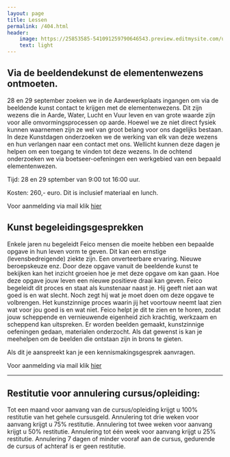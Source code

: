 ```yaml
---
layout: page
title: Lessen
permalink: /404.html
header:
    image: https://25853585-541091259790646543.preview.editmysite.com/uploads/2/5/8/5/25853585/lessen-4-kopie_orig.jpg
    text: light
---
```





## Via de beeldendekunst de elementenwezens ontmoeten.

28 en 29 september zoeken we in de Aardewerkplaats ingangen om via de beeldende kunst contact te krijgen met de elementenwezens. Dit zijn wezens die in Aarde, Water, Lucht en Vuur leven en van grote waarde zijn voor alle omvormingsprocessen op aarde. Hoewel we ze niet direct fysiek kunnen waarnemen zijn ze wel van groot belang voor ons dagelijks bestaan. In deze Kunstdagen onderzoeken we de werking van elk van deze wezens en hun verlangen naar een contact met ons. Wellicht kunnen deze dagen je helpen om een toegang te vinden tot deze wezens.
In de ochtend onderzoeken we via boetseer-oefeningen een werkgebied van een bepaald elementenwezen.

Tijd: 28 en 29 sptember van 9:00 tot 16:00 uur.

Kosten: 260,- euro. Dit is inclusief materiaal en lunch.

Voor aanmelding via mail klik [hier](contact.md)




## Kunst begeleidingsgesprekken

Enkele jaren nu begeleidt Feico mensen die moeite hebben een bepaalde opgave in hun leven vorm te geven. Dit kan een ernstige (levensbedreigende) ziekte zijn. Een onverteerbare ervaring. Nieuwe beroepskeuze enz.
Door deze opgave vanuit de beeldende kunst te bekijken kan het inzicht groeien hoe je met deze opgave om kan gaan. Hoe deze opgave jouw leven een nieuwe positieve draai kan geven.
Feico begeleidt dit proces en staat als kunstenaar naast je. Hij geeft niet aan wat goed is en wat slecht. Noch zegt hij wat je moet doen om deze opgave te volbrengen. Het kunstzinnige proces waarin jij het voortouw neemt laat zien wat voor jou goed is en wat niet. Feico helpt je dit te zien en te horen, zodat jouw scheppende en vernieuwende eigenheid zich krachtig, werkzaam en scheppend kan uitspreken.
Er worden beelden gemaakt, kunstzinnige oefeningen gedaan, materialen onderzocht. Als dat gewenst is kan je meehelpen om de beelden die ontstaan zijn in brons te gieten.

Als dit je aanspreekt kan je een kennismakingsgesprek aanvragen.

Voor aanmelding via mail klik [hier](contact.md)

_________

## Restitutie voor annulering cursus/opleiding:

Tot een maand voor aanvang van de cursus/opleiding krijgt u 100% restitutie van het gehele cursusgeld.
Annulering tot drie weken voor aanvang krijgt u 75% restitutie.
Annulering tot twee weken voor aanvang krijgt u 50% restitutie.
Annulering tot één week voor aanvang krijgt u 25% restitutie.
Annulering 7 dagen of minder vooraf aan de cursus, gedurende de cursus of achteraf is er geen restitutie.
